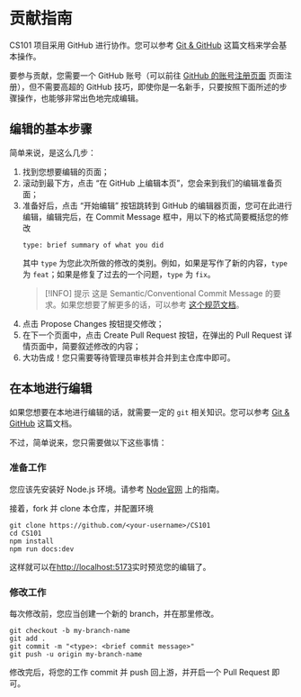 # 贡献指南
CS101 项目采用 GitHub 进行协作。您可以参考 [Git & GitHub](../tools/git-and-github.md) 这篇文档来学会基本操作。

要参与贡献，您需要一个 GitHub 账号（可以前往 [GitHub 的账号注册页面](https://github.com/signup) 页面注册），但不需要高超的 GitHub 技巧，即使你是一名新手，只要按照下面所述的步骤操作，也能够非常出色地完成编辑。

## 编辑的基本步骤
简单来说，是这么几步：

1. 找到您想要编辑的页面；
2. 滚动到最下方，点击 “在 GitHub 上编辑本页”，您会来到我们的编辑准备页面；
3. 准备好后，点击 “开始编辑” 按钮跳转到 GitHub 的编辑器页面，您可在此进行编辑，编辑完后，在 Commit Message 框中，用以下的格式简要概括您的修改
    ```
    type: brief summary of what you did
    ```
    其中 `type` 为您此次所做的修改的类别。例如，如果是写作了新的内容，`type` 为 `feat`；如果是修复了过去的一个问题，`type` 为 `fix`。
    >[!INFO] 提示
    > 这是 Semantic/Conventional Commit Message 的要求。如果您想要了解更多的话，可以参考 [这个规范文档](https://www.conventionalcommits.org/en/v1.0.0/)。
4. 点击 Propose Changes 按钮提交修改；
5. 在下一个页面中，点击 Create Pull Request 按钮，在弹出的 Pull Request 详情页面中，简要叙述修改的内容；
6. 大功告成！您只需要等待管理员审核并合并到主仓库中即可。

## 在本地进行编辑
如果您想要在本地进行编辑的话，就需要一定的 `git` 相关知识。您可以参考 [Git & GitHub](../tools/git-and-github.md) 这篇文档。

不过，简单说来，您只需要做以下这些事情：

### 准备工作
您应该先安装好 Node.js 环境。请参考 [Node官网](https://nodejs.org) 上的指南。

接着，fork 并 clone 本仓库，并配置环境
```shell
git clone https://github.com/<your-username>/CS101
cd CS101
npm install
npm run docs:dev
```

这样就可以在[http://localhost:5173](http://localhost:5173)实时预览您的编辑了。

### 修改工作
每次修改前，您应当创建一个新的 branch，并在那里修改。

```shell
git checkout -b my-branch-name
git add .
git commit -m "<type>: <brief commit message>"
git push -u origin my-branch-name
```

修改完后，将您的工作 commit 并 push 回上游，并开启一个 Pull Request 即可。